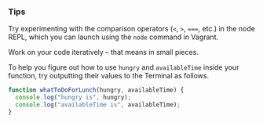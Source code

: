 ### Tips

Try experimenting with the comparison operators (`<`, `>`, `===`, etc.) in the node REPL, which you can launch using the `node` command in Vagrant.

Work on your code iteratively – that means in small pieces. 

To help you figure out how to use `hungry` and `availableTime` inside your function, try outputting their values to the Terminal as follows.


```javascript 
function whatToDoForLunch(hungry, availableTime) {
  console.log("hungry is", hungry);
  console.log("availableTime is", availableTime);
}
```